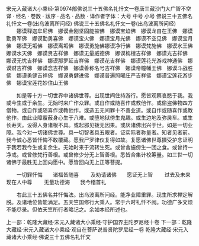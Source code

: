 宋元入藏诸大小乘经·第0974部佛说三十五佛名礼忏文一卷唐三藏沙门大广智不空译
· 经名 · 卷数 · 跋序
· 品名 · 品数 · 译作者字体：大号 中号 小号
佛说三十五佛名礼忏文一卷(出乌波离所问经)
佛说三十五佛名礼忏文一卷(出乌波离所问经)
　　娜谟释迦牟尼佛　娜谟金刚坚固能摧佛　娜谟宝焰佛　娜谟龙自在王佛　娜谟勤勇军佛　娜谟勤勇喜佛　娜谟宝火佛　娜谟宝月光佛　娜谟不空见佛　娜谟宝月佛　娜谟无垢佛　娜谟离垢佛　娜谟勇施佛娜谟净行佛　娜谟梵施佛　娜谟水王佛　娜谟水天佛　娜谟贤吉祥佛　娜谟无量威德佛　娜谟栴檀吉祥佛　娜谟光吉祥佛　娜谟无忧吉祥佛　娜谟那罗延吉祥佛　娜谟花吉祥佛　娜谟莲花光游戏神通佛　娜谟财吉祥佛　娜谟念吉祥佛　娜谟善称名号吉祥佛　娜谟帝幢幡王佛　娜谟斗战胜佛　娜谟勇健吉祥佛　娜谟勇健进佛　娜谟普遍照曜庄严吉祥佛　娜谟宝莲花游步佛　娜谟宝莲花妙住山王佛

　　如是等十方一切世界中诸佛世尊。出现世间住持游行。愿皆观察哀愍于我。我或今生或于余生。无始时来广作众罪。或自作或随喜作或教他作。或偷盗佛物四方僧物。或自作或随喜作或教他作。或造五无间罪十不善业道。或自作或随喜作或教他作。由此业障覆蔽身心生于八难。或堕地狱傍生鬼趣。或生边地及弥戾车。或生长寿天。设得人身诸根不具。或起邪见拨无因果。或厌诸佛出兴于世。如是一切业障。我今对一切诸佛世尊。具一切智者具五眼者。证实际者称量者。知者见者前。我今诚心悉皆忏悔不敢覆藏。愿我尸罗律仪复得如故。复愿诸佛世尊摄受护念证明于我若我今生或复余生。无始时来于流转生死。或曾舍施傍生一团之食。或曾持一净戒。或曾修梵行善根。或曾修少分无上智善根。悉皆合集计校筹量。如三世一切诸佛于最胜无上回向愿中。愿皆回向无上正等菩提。

　　一切罪忏悔　　诸福皆随喜
　　及劝请诸佛　　愿证无上智
　　过去及未来　　现在人中尊
　　无量功德海　　我今稽首礼

　　右此三十五佛名并忏悔法。出乌波离所问经。能净业障重罪。现生所求禅定解脱。及诸地位皆能满足。五天竺国修行大乘人。常于六时礼忏不阙。功德广多文烦不能尽录。但依天竺所行者略记之。余如本经所述也。

上一部：乾隆大藏经·宋元入藏诸大小乘经·守护国界主陀罗尼经十卷
下一部：乾隆大藏经·宋元入藏诸大小乘经·观自在菩萨说普贤陀罗尼经一卷
乾隆大藏经·宋元入藏诸大小乘经·佛说三十五佛名礼忏文